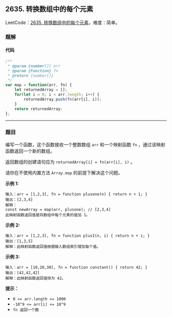 ## 2635. 转换数组中的每个元素

LeetCode：[2635. 转换数组中的每个元素](https://leetcode.cn/problems/apply-transform-over-each-element-in-array/)，难度：简单。

### 题解

#### 代码

```javascript
/**
 * @param {number[]} arr
 * @param {Function} fn
 * @return {number[]}
 */
var map = function(arr, fn) {
    let returnedArray = [];
    for(let i = 0; i < arr.length; i++) {
        returnedArray.push(fn(arr[i], i));
    }
    return returnedArray;
};
```



---



### 题目

编写一个函数，这个函数接收一个整数数组 `arr` 和一个映射函数 `fn` ，通过该映射函数返回一个新的数组。

返回数组的创建语句应为 `returnedArray[i] = fn(arr[i], i)` 。

请你在不使用内置方法 `Array.map` 的前提下解决这个问题。

 

**示例 1:**

```
输入：arr = [1,2,3], fn = function plusone(n) { return n + 1; }
输出：[2,3,4]
解释： 
const newArray = map(arr, plusone); // [2,3,4]
此映射函数返回值是将数组中每个元素的值加 1。
```

**示例** **2:**

```
输入：arr = [1,2,3], fn = function plusI(n, i) { return n + i; }
输出：[1,3,5]
解释：此映射函数返回值根据输入数组索引增加每个值。
```

**示例 3:**

```
输入：arr = [10,20,30], fn = function constant() { return 42; }
输出：[42,42,42]
解释：此映射函数返回值恒为 42。
```

 

**提示：**

- `0 <= arr.length <= 1000`
- `-10^9 <= arr[i] <= 10^9`
- `fn 返回一个数`


